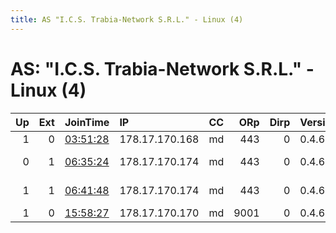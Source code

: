 ```yaml
---
title: AS "I.C.S. Trabia-Network S.R.L." - Linux (4)
---
```


# AS: "I.C.S. Trabia-Network S.R.L." - Linux (4)

|   Up |   Ext | JoinTime                                                                                              | IP             | CC   |   ORp |   Dirp | Version   | Contact                  | Nickname       |   eFamMembers |
|-----:|------:|:------------------------------------------------------------------------------------------------------|:---------------|:-----|------:|-------:|:----------|:-------------------------|:---------------|--------------:|
|    1 |     0 | [03:51:28](https://nusenu.github.io/OrNetStats/w/relay/33F221E3A9306FA08A857FE266EBE23720EB6026.html) | 178.17.170.168 | md   |   443 |      0 | 0.4.6.9   | hey                      | h0mer          |             1 |
|    0 |     1 | [06:35:24](https://nusenu.github.io/OrNetStats/w/relay/2608CC2D6E051F06CD3CB8BE3A0DEBCADB99B3BF.html) | 178.17.170.174 | md   |   443 |      0 | 0.4.6.10  | adam abderahman@mail.com | MakeLoveNotWar |             1 |
|    1 |     1 | [06:41:48](https://nusenu.github.io/OrNetStats/w/relay/353F080F3A102793AD3BE3CDB7D00529F16F23FF.html) | 178.17.170.174 | md   |   443 |      0 | 0.4.6.10  | adam abderahman@mail.com | MakeLoveNotWar |             1 |
|    1 |     0 | [15:58:27](https://nusenu.github.io/OrNetStats/w/relay/B2B4A85842785B440BE6062238E9FE6430C3729D.html) | 178.17.170.170 | md   |  9001 |      0 | 0.4.6.10  | tor-relay-op@pm.me       | Thanos         |             1 |
